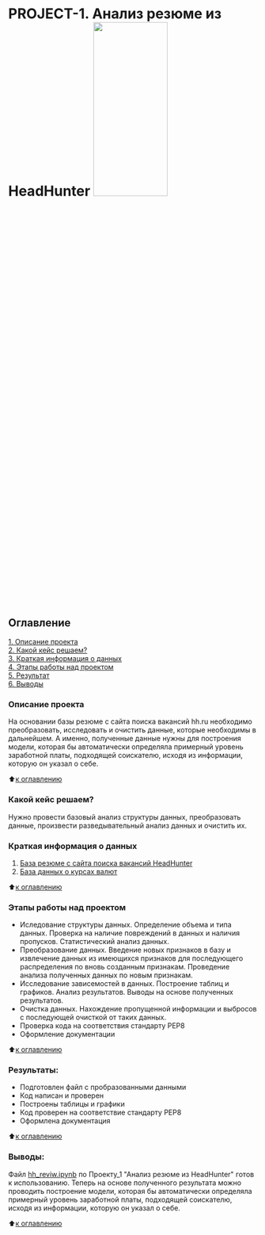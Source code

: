 # PROJECT-1. Анализ резюме из HeadHunter      <img src=https://petr-panda.ru/university/wp-content/uploads/2018/06/HeadHunter-e1504598950107.png width=150px height=30%>

## Оглавление  
[1. Описание проекта](https://github.com/Tatiana-Davydova/sf_data_science/tree/main/Skillfactory/PROJECT_1/README.md#Описание-проекта)  
[2. Какой кейс решаем?](https://github.com/Tatiana-Davydova/sf_data_science/tree/main/Skillfactory/PROJECT_1/README.md#Какой-кейс-решаем)  
[3. Краткая информация о данных](https://github.com/Tatiana-Davydova/sf_data_science/tree/main/Skillfactory/PROJECT_1/README.md#Краткая-информация-о-данных)  
[4. Этапы работы над проектом](https://github.com/Tatiana-Davydova/sf_data_science/tree/main/Skillfactory/PROJECT_1/README.md#Этапы-работы-над-проектом)  
[5. Результат](https://github.com/Tatiana-Davydova/sf_data_science/tree/main/Skillfactory/PROJECT_1/README.md#Результат)    
[6. Выводы](https://github.com/Tatiana-Davydova/sf_data_science/tree/main/Skillfactory/PROJECT_1/README.md#Выводы) 

### Описание проекта    
На основании базы резюме с сайта поиска вакансий hh.ru необходимо преобразовать, исследовать и очистить данные, которые необходимы в дальнейшем. А именно, полученные данные нужны для построения модели, которая бы автоматически определяла примерный уровень заработной платы, подходящей соискателю, исходя из информации, которую он указал о себе.

:arrow_up:[к оглавлению](https://github.com/Tatiana-Davydova/sf_data_science/tree/main/Skillfactory/PROJECT_1/README.md#Оглавление)


### Какой кейс решаем?    
Нужно провести базовый анализ структуры данных, преобразовать данные, произвести разведывательный анализ данных и очистить их.

### Краткая информация о данных
1. [База резюме с сайта поиска вакансий HeadHunter](https://drive.google.com/file/d/1SOdm0AU5Zq36P7ZKK_5a1CBENLn-Ng-c/view?usp=share_link)
2. [База данных о курсах валют](https://drive.google.com/file/d/1zj62_LAa_NGBbskJoGI2ecv6yeK345l7/view?usp=share_link)
  
:arrow_up:[к оглавлению](https://github.com/Tatiana-Davydova/sf_data_science/tree/main/Skillfactory/PROJECT_1/README.md#Оглавление)


### Этапы работы над проектом  
- Иследование структуры данных. Определение объема и типа данных. Проверка на наличие повреждений в данных и наличия пропусков. Статистический анализ данных.
- Преобразование данных. Введение новых признаков в базу и извлечение данных из имеющихся признаков для последующего распределения по вновь созданным признакам. Проведение анализа полученных данных по новым признакам.
- Исследование зависемостей в данных. Построение таблиц и графиков. Анализ результатов. Выводы на основе полученных результатов.
- Очистка данных. Нахождение пропущенной информации и выбросов с последующей очисткой от таких данных.
- Проверка кода на соответствия стандарту PEP8
- Оформление документации

:arrow_up:[к оглавлению](https://github.com/Tatiana-Davydova/sf_data_science/tree/main/Skillfactory/PROJECT_1/README.md#Оглавление)


### Результаты:  
- Подготовлен файл с пробразованными данными
- Код написан и проверен
- Построены таблицы и графики
- Код проверен на соответствие стандарту PEP8
- Оформлена документация

:arrow_up:[к оглавлению](https://github.com/Tatiana-Davydova/sf_data_science/tree/main/Skillfactory/PROJECT_1/README.md#Оглавление)


### Выводы:  
Файл [hh_reviw.ipynb](https://github.com/Tatiana-Davydova/sf_data_science/blob/main/Skillfactory/PROJECT_1/hh_review.ipynb) по Проекту_1 "Анализ резюме из HeadHunter" готов к использованию. 
Теперь на основе полученного результата можно проводить построение модели, которая бы автоматически определяла примерный уровень заработной платы, подходящей соискателю, исходя из информации, которую он указал о себе.

:arrow_up:[к оглавлению](https://github.com/Tatiana-Davydova/sf_data_science/tree/main/Skillfactory/PROJECT_1/README.md#Оглавление)